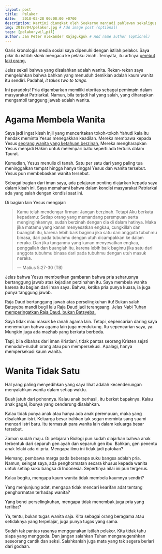 ```yaml
---
layout: post
title:  Pelakor
date:   2018-02-28 00:00:00 +0700
description: Kartini diangkat oleh Soekarno menjadi pahlawan sekaligus hari lahirnya diperingati. # Add post description (optional)
img: 2018/04/pelakor.jpg # Add image post (optional)
tags: [pelakor,wil,pil]
author: Jan Peter Alexander Rajagukguk # Add name author (optional)
---
```


Garis kronologis media sosial saya dipenuhi dengan istilah pelakor. Saya pikir itu istilah *slank* mengacu ke pelaku zinah. Ternyata, itu artinya [perebut laki orang.](http://pustamun.blogspot.com/2017/06/arti-pelakor-dan-asal-usul-istilahnya.html?m=1)

Jelas sekali bahwa yang disalahkan adalah wanita. Rekan-rekan saya mengeluhkan bahwa bahkan yang menuduh demikian adalah kaum wanita itu sendiri. Padahal, *it takes two to tango.*

Ini paradoks! Pria digambarkan memiliki otoritas sebagai pemimpin dalam masyarakat Patriarkal. Namun, bila terjadi hal yang salah, yang diharapkan mengambil tanggung jawab adalah wanita.

# Agama Membela Wanita

Saya jadi ingat kisah Injil yang menceritakan tokoh-tokoh Yahudi kala itu hendak meminta Yesus menegakkan keadilan. Mereka membawa kepada Yesus [seorang wanita yang ketahuan berzinah.](https://id.m.wikipedia.org/wiki/Yesus_dan_perempuan_yang_berzina) Mereka mengharapkan Yesus menjadi Hakim untuk melempari batu seperti ada tertulis dalam Taurat.

Kemudian, Yesus menulis di tanah. Satu per satu dari yang paling tua meninggalkan tempat hingga hanya tinggal Yesus dan wanita tersebut. Yesus pun membebaskan wanita tersebut.

Sebagai bagian dari iman saya, ada pelajaran penting diajarkan kepada saya dalam kisah ini. Saya memahami bahwa dalam kondisi masyarakat Patriarkal ada yang salah dengan kondisi saat ini.

Di bagian lain Yesus mengajar:

>Kamu telah mendengar firman: Jangan berzinah.
>Tetapi Aku berkata kepadamu: Setiap orang yang memandang perempuan serta menginginkannya, sudah berzinah dengan dia di dalam hatinya.
Maka jika matamu yang kanan menyesatkan engkau, cungkillah dan buanglah itu, karena lebih baik bagimu jika satu dari anggota tubuhmu binasa, dari pada tubuhmu dengan utuh dicampakkan ke dalam neraka.
Dan jika tanganmu yang kanan menyesatkan engkau, penggallah dan buanglah itu, karena lebih baik bagimu jika satu dari anggota tubuhmu binasa dari pada tubuhmu dengan utuh masuk neraka.
>
>— Matius 5:27-30 (TB)

Jelas bahwa Yesus memberikan gambaran bahwa pria seharusnya bertanggung jawab atas kejadian perzinahan itu. Saya membela wanita karena itu bagian dari iman saya. Bahwa, ketika pria punya kuasa, ia juga punya tanggung jawab.

Raja Daud bertanggung jawab atas perselingkuhan itu! Bukan salah Batsyeba mandi bugil lalu Raja Daud jadi terangsang. [Jelas Nabi Tuhan memperingatkan Raja Daud, bukan Batsyeba.](https://id.m.wikipedia.org/wiki/Batsyeba#Teguran_Nabi_Natan)

Saya tidak mau masuk ke ranah agama lain. Tetapi, sepencarian daring saya menemukan bahwa agama lain juga mendukung. Itu sepencarian saya, ya. Mungkin juga ada mazhab yang berkata berbeda.

Tapi, bila dibahas dari iman Kristiani, tidak pantas seorang Kristen sejati menuduh-nuduh orang atau pun mempersekusi. Apalagi, hanya mempersekusi kaum wanita.

# Wanita Tidak Satu

Hal yang paling menyedihkan yang saya lihat adalah kecenderungan menyalahkan wanita dalam setiap waktu.

Buah jatuh dari pohonnya. Kalau anak berhasil, itu berkat bapaknya. Kalau anak gagal, ibunya yang cenderung disalahkan.

Kalau tidak punya anak atau hanya ada anak perempuan, maka yang disalahkan istri. Keluarga besar bahkan tak segan meminta sang suami mencari istri baru. Itu termasuk para wanita lain dalam keluarga besar tersebut.

Zaman sudah maju. Di pelajaran Biologi pun sudah diajarkan bahwa anak terbentuk dari separuh gen ayah dan separuh gen ibu. Bahkan, gen penentu anak lelaki ada di pria. Mengapa ilmu ini tidak jadi patokan?

Memang, pembawa marga pada beberapa suku bangsa adalah pria. Namun, seingat saya, ada penghormatan secara khusus kepada wanita untuk setiap suku bangsa di Indonesia. Sepertinya nilai ini pun tergerus.

Kalau begitu, mengapa kaum wanita tidak membela kaumnya sendiri?

Yang menjunjung adat, mengapa tidak mencari kearifan adat tentang penghormatan terhadap wanita?

Yang benci perselingkuhan, mengapa tidak menembak juga pria yang terlibat?

Ya, tentu, bukan tugas wanita saja. Kita sebagai orang beragama atau setidaknya yang terpelajar, juga punya tugas yang sama.

Sudah tak pantas rasanya menggunakan istilah pelakor. Kita tidak tahu siapa yang menggoda. Dan jangan salahkan Tuhan menganugerahkan seseorang cantik dan seksi. Salahkanlah juga mata yang tak segera berlari dari godaan.
